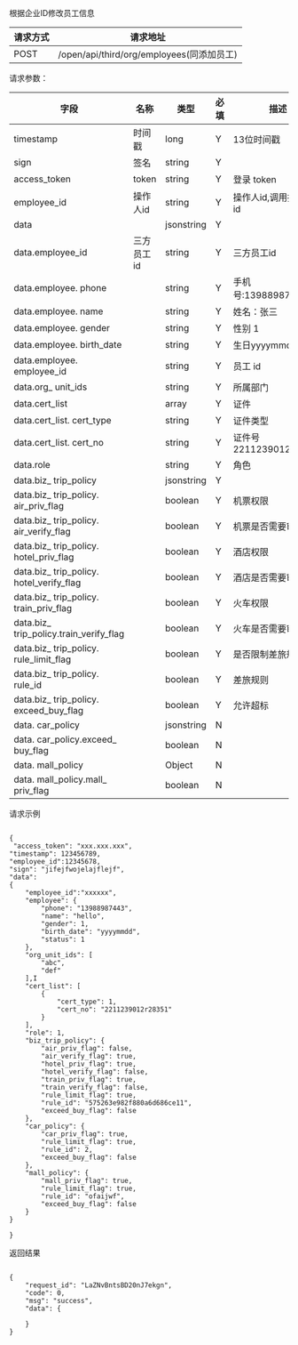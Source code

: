 根据企业ID修改员工信息
请求方式|请求地址
----|---
POST|/open/api/third/org/employees(同添加员工)


请求参数：

字段|名称|类型|必填|描述
-----|-----|----|----|----
timestamp|时间戳 |long |Y|13位时间戳
sign|签名 |string |Y|
access_token|token | string |Y|登录 token
employee_id| 操作人id|string |Y|操作人id,调用接口人 id
data || jsonstring |Y|
data.employee_id| 三方员工id|string|Y| 三方员工id  
 data.employee. phone || string | Y| 手机号:13988987443
 data.employee. name| | string | Y| 姓名：张三
 data.employee. gender| | string | Y| 性别 1 
 data.employee. birth_date| | string | Y| 生日yyyymmdd
 data.employee. employee_id| | string | Y| 员工 id
 data.org_ unit_ids| | string|Y|  所属部门
data.cert_list|| array|Y| 证件 
 data.cert\_list. cert_type| | string |Y| 证件类型
 data.cert\_list. cert_no| | string |Y| 证件号2211239012r28351
data.role||string|Y| 角色
data.biz\_ trip_policy||jsonstring |Y| 
data.biz\_ trip\_policy. air\_priv\_flag| |boolean|Y| 机票权限
data.biz\_ trip\_policy. air\_verify\_flag| |boolean|Y| 机票是否需要审批
data.biz\_ trip\_policy. hotel\_priv\_flag| |boolean|Y| 酒店权限
data.biz\_ trip\_policy. hotel\_verify\_flag| |boolean|Y| 酒店是否需要审批
data.biz\_ trip\_policy. train\_priv\_flag| |boolean|Y|火车权限 
data.biz\_ trip\_policy.train\_verify\_flag| |boolean|Y| 火车是否需要审批
data.biz\_ trip\_policy. rule\_limit\_flag| |boolean|Y| 是否限制差旅规
data.biz\_ trip\_policy. rule_id| |boolean|Y|差旅规则  
data.biz\_ trip\_policy. exceed\_buy\_flag| |boolean|Y| 允许超标
data. car_policy| | jsonstring|N|
data. car_policy.exceed\_ buy\_flag| | boolean|N|
 data. mall_policy | |Object|N|
 data. mall_policy.mall\_ priv\_flag| | boolean |N|
 
 
 请求示例``` 

{
 "access_token": "xxx.xxx.xxx","timestamp": 123456789,"employee_id":12345678,"sign": "jifejfwojelajflejf","data":{
	"employee_id":"xxxxxx",    "employee": {        "phone": "13988987443",        "name": "hello",        "gender": 1,        "birth_date": "yyyymmdd",        "status": 1    },    "org_unit_ids": [        "abc",        "def"    ],I    "cert_list": [        {            "cert_type": 1,            "cert_no": "2211239012r28351"        }    ],    "role": 1,    "biz_trip_policy": {        "air_priv_flag": false,        "air_verify_flag": true,        "hotel_priv_flag": true,        "hotel_verify_flag": false,        "train_priv_flag": true,        "train_verify_flag": false,        "rule_limit_flag": true,        "rule_id": "575263e982f880a6d686ce11",        "exceed_buy_flag": false    },    "car_policy": {        "car_priv_flag": true,        "rule_limit_flag": true,        "rule_id": 2,        "exceed_buy_flag": false    },    "mall_policy": {        "mall_priv_flag": true,        "rule_limit_flag": true,        "rule_id": "ofaijwf",        "exceed_buy_flag": false    }}}

```

返回结果
```
{    "request_id": "LaZNvBntsBD20nJ7ekgn",    "code": 0,    "msg": "success",    "data": {            }}
```
